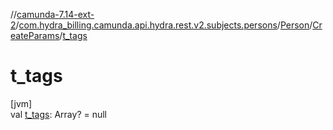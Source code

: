 //[camunda-7.14-ext-2](../../../../index.md)/[com.hydra_billing.camunda.api.hydra.rest.v2.subjects.persons](../../index.md)/[Person](../index.md)/[CreateParams](index.md)/[t_tags](t_tags.md)

# t_tags

[jvm]\
val [t_tags](t_tags.md): Array<String>? = null
